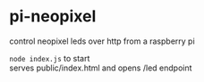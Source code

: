 # pi-neopixel
control neopixel leds over http from a raspberry pi

`node index.js` to start   
serves public/index.html and opens /led endpoint